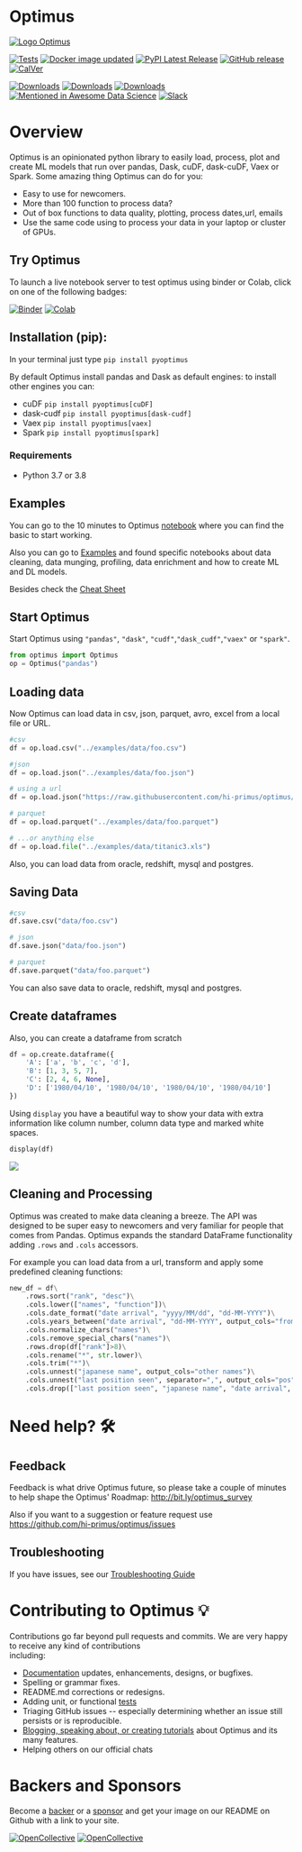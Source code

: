 # Optimus

[![Logo Optimus](https://raw.githubusercontent.com/hi-primus/optimus/develop-21.9/images/optimus-logo.png)](https://hi-optimus.com)

[![Tests](https://github.com/hi-primus/optimus/actions/workflows/main.yml/badge.svg)](https://github.com/hi-primus/optimus/actions/workflows/main.yml)
[![Docker image updated](https://github.com/hi-primus/optimus/actions/workflows/docker.yml/badge.svg)](https://hub.docker.com/r/hiprimus/optimus)
[![PyPI Latest Release](https://img.shields.io/pypi/v/pyoptimus.svg)](https://pypi.org/project/pyoptimus/) 
[![GitHub release](https://img.shields.io/github/release/hi-primus/optimus.svg?include_prereleases)](https://github.com/hi-primus/optimus/releases)
[![CalVer](https://img.shields.io/badge/calver-YY.MM.MICRO-22bfda.svg)](http://calver.org)

[![Downloads](https://pepy.tech/badge/pyoptimus)](https://pepy.tech/project/pyoptimus)
[![Downloads](https://pepy.tech/badge/pyoptimus/month)](https://pepy.tech/project/pyoptimus/month)
[![Downloads](https://pepy.tech/badge/pyoptimus/week)](https://pepy.tech/project/pyoptimus/week)
[![Mentioned in Awesome Data Science](https://awesome.re/mentioned-badge.svg)](https://github.com/bulutyazilim/awesome-datascience) 
[![Slack](https://img.shields.io/badge/chat-slack-red.svg?logo=slack&color=36c5f0)](https://communityinviter.com/apps/hi-bumblebee/welcome)

# Overview
Optimus is an opinionated python library to easily load, process, plot and create ML models that run over pandas, Dask, cuDF, dask-cuDF, Vaex or Spark. 
Some amazing thing Optimus can do for you:
* Easy to use for newcomers.
* More than 100 function to process data?
* Out of box functions to data quality, plotting, process dates,url, emails
* Use the same code using to process your data in your laptop or cluster of GPUs.

## Try Optimus
To launch a live notebook server to test optimus using binder or Colab, click on one of the following badges:

[![Binder](https://mybinder.org/badge_logo.svg)](https://mybinder.org/v2/gh/hi-primus/optimus/develop-21.9?filepath=https%3A%2F%2Fraw.githubusercontent.com%2Fhi-primus%2Foptimus%2Fdevelop-21.9%2Fexamples%2F10_min_to_optimus.ipynb)
[![Colab](https://img.shields.io/badge/launch-colab-yellow.svg?logo=googlecolab&color=e6a210)](https://colab.research.google.com/github/hi-primus/optimus/blob/master/examples/10_min_to_optimus_colab.ipynb)

## Installation (pip): 
In your terminal just type  ```pip install pyoptimus```

By default Optimus install pandas and Dask as default engines:
to install other engines you can:
* cuDF ```pip install pyoptimus[cuDF]```
* dask-cudf ```pip install pyoptimus[dask-cudf]```
* Vaex ```pip install pyoptimus[vaex]```
* Spark ```pip install pyoptimus[spark]```



### Requirements
* Python 3.7 or 3.8

## Examples

You can go to the 10 minutes to Optimus [notebook](https://github.com/hi-primus/optimus/blob/develop-21.9/examples/10_min_to_optimus.ipynb) where you can find the basic to start working.

Also you can go to [Examples](https://github.com/hi-primus/optimus/tree/develop-21.9/examples/examples.md) and found specific notebooks about data cleaning, data munging, profiling, data enrichment and how to create ML and DL models.

Besides check the [Cheat Sheet](https://htmlpreview.github.io/?https://github.com/hi-primus/optimus/blob/develop-21.9/docs/cheatsheet/optimus_cheat_sheet.html)

## Start Optimus

Start Optimus using ```"pandas"```, ```"dask"```, ```"cudf"```,```"dask_cudf"```,```"vaex"``` or ```"spark"```.

```python
from optimus import Optimus
op = Optimus("pandas")
```

## Loading data

Now Optimus can load data in csv, json, parquet, avro, excel from a local file or URL.

```python
#csv
df = op.load.csv("../examples/data/foo.csv")

#json
df = op.load.json("../examples/data/foo.json")

# using a url
df = op.load.json("https://raw.githubusercontent.com/hi-primus/optimus/develop-21.9/examples/data/foo.json")

# parquet
df = op.load.parquet("../examples/data/foo.parquet")

# ...or anything else
df = op.load.file("../examples/data/titanic3.xls")
```

Also, you can load data from oracle, redshift, mysql and postgres.

## Saving Data

```python
#csv
df.save.csv("data/foo.csv")

# json
df.save.json("data/foo.json")

# parquet
df.save.parquet("data/foo.parquet")
```

You can also save data to oracle, redshift, mysql and postgres.

## Create dataframes

Also, you can create a dataframe from scratch
```python
df = op.create.dataframe({
    'A': ['a', 'b', 'c', 'd'],
    'B': [1, 3, 5, 7],
    'C': [2, 4, 6, None],
    'D': ['1980/04/10', '1980/04/10', '1980/04/10', '1980/04/10']
})
```

Using `display` you have a beautiful way to show your data with extra information like column number, column data type and marked white spaces.

```python
display(df)
```
![](https://github.com/hi-primus/optimus/tree/develop-21.9/readme/images/table.png)

## Cleaning and Processing
 
Optimus was created to make data cleaning a breeze. The API was designed to be super easy to newcomers and very familiar for people that comes from Pandas.
Optimus expands the standard DataFrame functionality adding `.rows` and `.cols` accessors.

For example you can load data from a url, transform and apply some predefined cleaning functions:

```python
new_df = df\
    .rows.sort("rank", "desc")\
    .cols.lower(["names", "function"])\
    .cols.date_format("date arrival", "yyyy/MM/dd", "dd-MM-YYYY")\
    .cols.years_between("date arrival", "dd-MM-YYYY", output_cols="from arrival")\
    .cols.normalize_chars("names")\
    .cols.remove_special_chars("names")\
    .rows.drop(df["rank"]>8)\
    .cols.rename("*", str.lower)\
    .cols.trim("*")\
    .cols.unnest("japanese name", output_cols="other names")\
    .cols.unnest("last position seen", separator=",", output_cols="pos")\
    .cols.drop(["last position seen", "japanese name", "date arrival", "cybertronian", "nulltype"])
```

# Need help? 🛠️

## Feedback

Feedback is what drive Optimus future, so please take a couple of minutes to help shape the Optimus' Roadmap:  http://bit.ly/optimus_survey 

Also if you want to a suggestion or feature request use https://github.com/hi-primus/optimus/issues

## Troubleshooting

If you have issues, see our [Troubleshooting Guide](https://github.com/hi-primus/optimus/tree/develop-21.9/troubleshooting.md)

# Contributing to Optimus 💡

Contributions go far beyond pull requests and commits. We are very happy to receive any kind of contributions  
including: 
 
* [Documentation](https://github.com/hi-primus/optimus/tree/develop-21.9/docs/source) updates, enhancements, designs, or   bugfixes. 
* Spelling or grammar fixes. 
* README.md corrections or redesigns. 
* Adding unit, or functional [tests](https://github.com/hi-primus/optimus/tree/develop-21.9/tests)  
* Triaging GitHub issues -- especially determining whether an issue still persists or is reproducible.
* [Blogging, speaking about, or creating tutorials](https://hioptimus.com/category/blog/) about Optimus and its many features. 
* Helping others on our official chats
 
# Backers and Sponsors

Become a [backer](https://opencollective.com/optimus#backer) or a [sponsor](https://opencollective.com/optimus#sponsor) and get your image on our README on Github with a link to your site. 

[![OpenCollective](https://opencollective.com/optimus/backers/badge.svg)](#backers) [![OpenCollective](https://opencollective.com/optimus/sponsors/badge.svg)](#sponsors)
